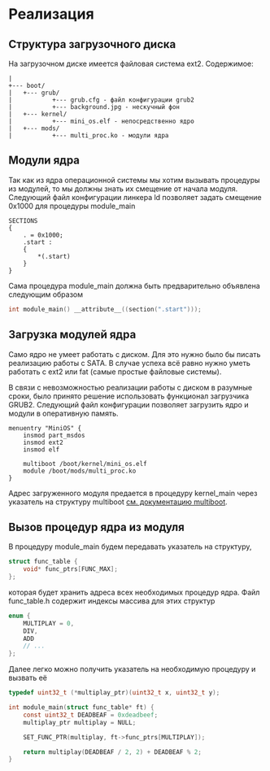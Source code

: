 # Реализация
## Структура загрузочного диска
На загрузочном диске имеется файловая система ext2. Содержимое:
```text
|
+--- boot/
|   +--- grub/
|           +--- grub.cfg - файл конфигурации grub2
|           +--- background.jpg - нескучный фон
|   +--- kernel/
|           +--- mini_os.elf - непосредственно ядро
|   +--- mods/
|           +--- multi_proc.ko - модули ядра
```
## Модули ядра
Так как из ядра операционной системы мы хотим вызывать
процедуры из модулей, то мы должны знать их смещение от начала
модуля. Следующий файл конфигурации линкера ld позволяет задать
смещение 0x1000 для процедуры module_main
```ld
SECTIONS
{
    . = 0x1000;
    .start :
    {
        *(.start)
    }
}
```
Сама процедура module_main должна быть предварительно
объявлена следующим образом
```C
int module_main() __attribute__((section(".start")));
```

## Загрузка модулей ядра
Само ядро не умеет работать с диском. Для это нужно было бы
писать реализацию работы с SATA. В случае успеха всё равно нужно
уметь работать с ext2 или fat (самые простые файловые системы).

В связи с невозможностью реализации работы с диском в разумные
сроки, было принято решение использовать функционал загрузчика
GRUB2. Следующий файл конфигурации позволяет загрузить ядро
и модули в оперативную память.
```text
menuentry "MiniOS" {
    insmod part_msdos
    insmod ext2
    insmod elf

    multiboot /boot/kernel/mini_os.elf
    module /boot/mods/multi_proc.ko
}
```
Адрес загруженного модуля предается в процедуру kernel_main
через указатель на структуру multiboot
[см. документацию multiboot](https://www.gnu.org/software/grub/manual/multiboot/multiboot.html).

## Вызов процедур ядра из модуля
В процедуру module_main будем передавать указатель на структуру,
```C
struct func_table {
    void* func_ptrs[FUNC_MAX];
};
```
которая будет хранить адреса всех необходимых процедур ядра.
Файл func_table.h содержит индексы массива для этих структур
```C
enum {
    MULTIPLAY = 0,
    DIV,
    ADD
    // ...
};
```
Далее легко можно получить указатель на необходимую процедуру
и вызвать её
```C
typedef uint32_t (*multiplay_ptr)(uint32_t x, uint32_t y);

int module_main(struct func_table* ft) {
    const uint32_t DEADBEAF = 0xdeadbeef;
    multiplay_ptr multiplay = NULL;

    SET_FUNC_PTR(multiplay, ft->func_ptrs[MULTIPLAY]);

    return multiplay(DEADBEAF / 2, 2) + DEADBEAF % 2;
}
```